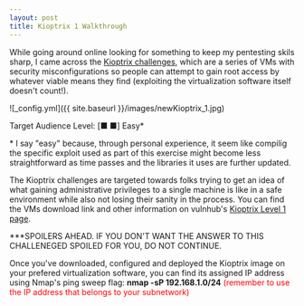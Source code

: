 ```yaml
---
layout: post
title: Kioptrix 1 Walkthrough
---
```


While going around online looking for something to keep my pentesting skils sharp, I came across the [Kioptrix challenges](http://www.kioptrix.com/blog/), which are a series of VMs with security misconfigurations so people can attempt to gain root access by whatever viable means they find (exploiting the virtualization software itself doesn't count!).

![_config.yml]({{ site.baseurl }}/images/newKioptrix_1.jpg)

Target Audience Level: [■ ■] Easy*

\* I say "easy" because, through personal experience, it seem like compilig the specific exploit used as part of this exercise might become  less straightforward as time passes and the libraries it uses are further updated.

The Kioptrix challenges are targeted towards folks trying to get an idea of what gaining administrative privileges to a single machine is like in a safe environment while also not losing their sanity in the process. You can find the VMs download link and other information on vulnhub's [Kioptrix Level 1 page](https://www.vulnhub.com/entry/kioptrix-level-1-1,22/).

***SPOILERS AHEAD. IF YOU DON'T WANT THE ANSWER TO THIS CHALLENEGED SPOILED FOR YOU, DO NOT CONTINUE.

Once you've downloaded, configured and deployed the Kioptrix image on your prefered virtualization software, you can find its assigned IP address using Nmap's ping sweep flag: __nmap -sP 192.168.1.0/24__ <span style="color:red">(remember to use the IP address that belongs to your subnetwork)</span>
